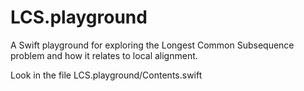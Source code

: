 # LCS.playground
A Swift playground for exploring the Longest Common Subsequence problem and how it relates to local alignment.

Look in the file LCS.playground/Contents.swift
